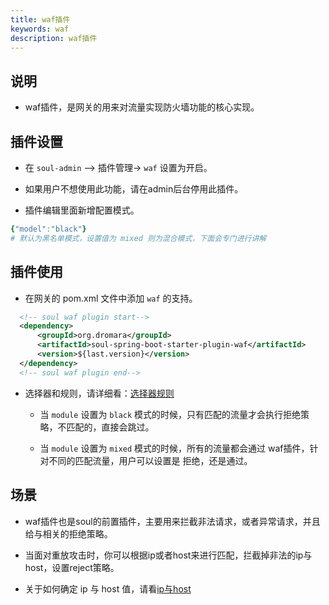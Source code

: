 ```yaml
---
title: waf插件
keywords: waf
description: waf插件
---
```


## 说明

* waf插件，是网关的用来对流量实现防火墙功能的核心实现。

## 插件设置

* 在 `soul-admin` --> 插件管理-> `waf` 设置为开启。

* 如果用户不想使用此功能，请在admin后台停用此插件。

* 插件编辑里面新增配置模式。
```yaml
{"model":"black"}  
# 默认为黑名单模式，设置值为 mixed 则为混合模式，下面会专门进行讲解
```

## 插件使用

* 在网关的 pom.xml 文件中添加 `waf` 的支持。
```xml
  <!-- soul waf plugin start-->
  <dependency>
      <groupId>org.dromara</groupId>
      <artifactId>soul-spring-boot-starter-plugin-waf</artifactId>
      <version>${last.version}</version>
  </dependency>
  <!-- soul waf plugin end-->
``` 

* 选择器和规则，请详细看：[选择器规则](selector.md)

  * 当 `module` 设置为 `black` 模式的时候，只有匹配的流量才会执行拒绝策略，不匹配的，直接会跳过。
  
  * 当 `module` 设置为 `mixed` 模式的时候，所有的流量都会通过 waf插件，针对不同的匹配流量，用户可以设置是 拒绝，还是通过。

## 场景

* waf插件也是soul的前置插件，主要用来拦截非法请求，或者异常请求，并且给与相关的拒绝策略。

* 当面对重放攻击时，你可以根据ip或者host来进行匹配，拦截掉非法的ip与host，设置reject策略。

* 关于如何确定 ip 与 host 值，请看[ip与host](dev-iphost.md)
